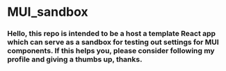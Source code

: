 # MUI_sandbox

### Hello, this repo is intended to be a host a template React app which can serve as a sandbox for testing out settings for MUI components. If this helps you, please consider following my profile and giving a thumbs up, thanks. 